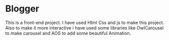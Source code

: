 # Blogger
This is a front-end project. I have used Html Css and js to make this project. 
Also to make it more interactive i have used some libraries like OwlCarousel to make 
carousel and AOS to add some beautiful Animation.
